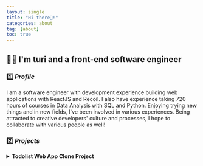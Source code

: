 ```yaml
---
layout: single
title: "Hi there👋!"
categories: about
tag: [about]
toc: true
---
```


## 👩‍💻 I'm turi and a front-end software engineer

### 1️⃣ _Profile_

I am a software engineer with development experience building web applications with ReactJS and Recoil. I also have experience taking 720 hours of courses in Data Analysis with SQL and Python. Enjoying trying new things and in new fields, I've been involved in various experiences. Being attracted to creative developers' culture and processes, I hope to collaborate with various people as well!

### 2️⃣ _Projects_

<details>
      <summary><b>Todolist Web App Clone Project</b></summary>
      <div markdown="1">   
      <b>December 2021 - Present</b>    
      - Developed front-end user experience using React JS, Recoil, Material UI, and REST APIs
      - Built app with React and while managing State through Asynchronous Recoil Atom
      - Analyzed the target application's structure to clone
      
<br>
<details>
      <summary><b>Fintech Product Design Challenge</b></summary>
      <div markdown="2">       
      - test 
      - test
      
<br>
<details>
      <summary><b>2022/07/27</b></summary>
      <div markdown="3">       
      - test 
      - test
      
<br>
### 3️⃣ _Additional exprience_

### 4️⃣ _Education_

<details>
      <summary><b>2022/07/27</b></summary>
      <div markdown="1">       
      - test 
      - test
      
<br>
